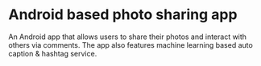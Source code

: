 # Android based photo sharing app
 An Android app that allows users to share their photos and interact with others via comments. The app also features machine learning based auto caption & hashtag service.
